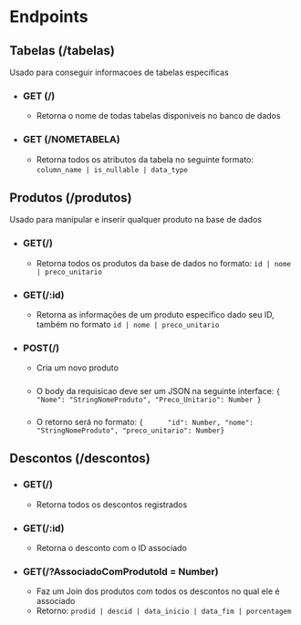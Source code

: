# Endpoints

## Tabelas (/tabelas)
Usado para conseguir informacoes de tabelas especificas
- ### GET (/)
    - Retorna o nome de todas tabelas disponiveis no banco de dados
- ### GET (/NOMETABELA)
    - Retorna todos os atributos da tabela no seguinte formato:
        `column_name | is_nullable | data_type`

## Produtos (/produtos)
Usado para manipular e inserir qualquer produto na base de dados
- ### GET(/)
    -   Retorna todos os produtos da base de dados no formato:
        `id | nome | preco_unitario`
- ### GET(/:id)
    -   Retorna as informações de um produto especifico dado seu ID, também no formato
        `id | nome | preco_unitario`
- ### POST(/)
    - Cria um novo produto
    #####
    - O body da requisicao deve ser um JSON na seguinte interface:
    `{
        	"Nome": "StringNomeProduto",
	"Preco_Unitario": Number
    }`
    #####
    - O retorno será no formato:
    `{		"id": Number,
		"nome": "StringNomeProduto",
		"preco_unitario": Number}`

## Descontos (/descontos)

- ### GET(/)
    -   Retorna todos os descontos registrados

- ### GET(/:id)
    -   Retorna o desconto com o ID associado

- ### GET(/?AssociadoComProdutoId = Number)
    -   Faz um Join dos produtos com todos os descontos no qual ele é associado
    - Retorno:
    `prodid | descid | data_inicio | data_fim | porcentagem`